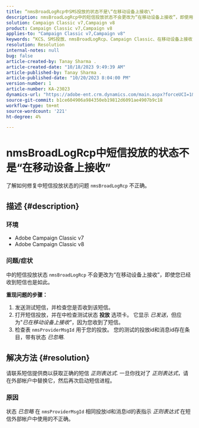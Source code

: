 ```yaml
---
title: “nmsBroadLogRcp中SMS投放的状态不是\“在移动设备上接收\”
description: nmsBroadLogRcp中的短信投放状态不会更改为“在移动设备上接收”，即使用户已收到该短信。
solution: Campaign Classic v7,Campaign v8
product: Campaign Classic v7,Campaign v8
applies-to: "Campaign Classic v7,Campaign v8"
keywords: “KCS、SMS投放、nmsBroadLogRcp、Campaign Classic、在移动设备上接收”
resolution: Resolution
internal-notes: null
bug: false
article-created-by: Tanay Sharma .
article-created-date: "10/18/2023 9:49:39 AM"
article-published-by: Tanay Sharma .
article-published-date: "10/20/2023 8:04:00 PM"
version-number: 1
article-number: KA-23023
dynamics-url: "https://adobe-ent.crm.dynamics.com/main.aspx?forceUCI=1&pagetype=entityrecord&etn=knowledgearticle&id=6764ffa4-9b6d-ee11-8df0-6045bd0061cb"
source-git-commit: b1ce604906a984350eb19812d6091ae4907b9c18
workflow-type: tm+mt
source-wordcount: '221'
ht-degree: 4%

---
```


# nmsBroadLogRcp中短信投放的状态不是“在移动设备上接收”


了解如何修复中短信投放状态的问题 `nmsBroadLogRcp` 不正确。

## 描述 {#description}


### 环境

- Adobe Campaign Classic v7
- Adobe Campaign Classic v8


### 问题/症状

中的短信投放状态 `nmsBroadLogRcp` 不会更改为“在移动设备上接收”，即使您已经收到短信也是如此。

<b>重现问题的步骤：</b>

1. 发送测试短信，并检查您是否收到该短信。
2. 打开短信投放，并在中检查测试状态 <b>投放</b> 选项卡。 它显示 *已发送*，但应为&quot;*已在移动设备上接收”*，因为您收到了短信。
3. 检查表 `nmsProviderMsgId` 用于您的投放。 您的测试的投放id和消息id存在条目，带有状态 *已忽略*.



## 解决方法 {#resolution}


请联系短信提供商以获取正确的短信 *正则表达式*. 一旦你找对了 *正则表达式*，请在外部帐户中替换它，然后再次启动短信进程。

### 原因

状态 *已忽略* 在 `nmsProviderMsgId` 相同投放id和消息id的表指示 *正则表达式* 在短信外部帐户中使用的不正确。

